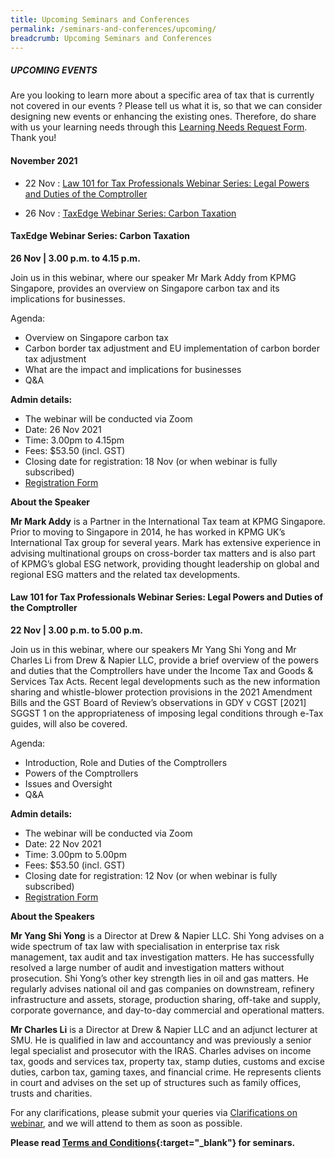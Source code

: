 ```yaml
---
title: Upcoming Seminars and Conferences
permalink: /seminars-and-conferences/upcoming/
breadcrumb: Upcoming Seminars and Conferences
---
```

##### **UPCOMING EVENTS**
Are you looking to learn more about a specific area of tax that is currently not covered in our events ? 
Please tell us what it is, so that we can consider designing new events or enhancing the existing ones.
Therefore, do share with us your learning needs through this [Learning Needs Request Form](https://form.gov.sg/5d2c51283703d80011e52615). Thank you!


#### **November 2021**
* 22 Nov : [Law 101 for Tax Professionals Webinar Series: Legal Powers and Duties of the Comptroller](/seminars-and-conferences/upcoming/#22Nov-ta-id)

* 26 Nov : [TaxEdge Webinar Series: Carbon Taxation](/seminars-and-conferences/upcoming/#26Nov-ta-id)


<a id="26Nov-ta-id"></a>
#### **TaxEdge Webinar Series: Carbon Taxation**
**26 Nov | 3.00 p.m. to 4.15 p.m.**

Join us in this webinar, where our speaker Mr Mark Addy from KPMG Singapore, provides an overview on Singapore carbon tax and its implications for businesses.

 Agenda:
* Overview on Singapore carbon tax
* Carbon border tax adjustment and EU implementation of carbon border tax adjustment
* What are the impact and implications for businesses
* Q&A
 
**Admin details:**
* The webinar will be conducted via Zoom
* Date: 26 Nov 2021
* Time: 3.00pm to 4.15pm
* Fees: $53.50 (incl. GST)
* Closing date for registration: 18 Nov (or when webinar is fully subscribed)
* [Registration Form](https://forms.gle/XXnzkC1WrGbL4ghz8)

**About the Speaker**

**Mr Mark Addy** is a Partner in the International Tax team at KPMG Singapore. Prior to moving to Singapore in 2014, he has worked in KPMG UK’s International Tax group for several years. Mark has extensive experience in advising multinational groups on cross-border tax matters and is also part of KPMG’s global ESG network, providing thought leadership on global and regional ESG matters and the related tax developments.


<a id="22Nov-ta-id"></a>
#### **Law 101 for Tax Professionals Webinar Series: Legal Powers and Duties of the Comptroller**
**22 Nov | 3.00 p.m. to 5.00 p.m.**

Join us in this webinar, where our speakers Mr Yang Shi Yong and Mr Charles Li from Drew & Napier LLC, provide a brief overview of the powers and duties that the Comptrollers have under the Income Tax and Goods & Services Tax Acts. Recent legal developments such as the new information sharing and whistle-blower protection provisions in the 2021 Amendment Bills and the GST Board of Review’s observations in GDY v CGST [2021] SGGST 1 on the appropriateness of imposing legal conditions through e-Tax guides, will also be covered.

Agenda:
* Introduction, Role and Duties of the Comptrollers
* Powers of the Comptrollers
* Issues and Oversight
* Q&A

**Admin details:**
* The webinar will be conducted via Zoom
* Date: 22 Nov 2021
* Time: 3.00pm to 5.00pm
* Fees: $53.50 (incl. GST)
* Closing date for registration: 12 Nov (or when webinar is fully subscribed)
* [Registration Form](https://forms.gle/Jai5ECRQ7nwD9usR9)

**About the Speakers**

**Mr Yang Shi Yong** is a Director at Drew & Napier LLC. Shi Yong advises on a wide spectrum of tax law with specialisation in enterprise tax risk management, tax audit and tax investigation matters. He has successfully resolved a large number of audit and investigation matters without prosecution. Shi Yong’s other key strength lies in oil and gas matters. He regularly advises national oil and gas companies on downstream, refinery infrastructure and assets, storage, production sharing, off-take and supply, corporate governance, and day-to-day commercial and operational matters.

**Mr Charles Li** is a Director at Drew & Napier LLC and an adjunct lecturer at SMU. He is qualified in law and accountancy and was previously a senior legal specialist and prosecutor with the IRAS. Charles advises on income tax, goods and services tax, property tax, stamp duties, customs and excise duties, carbon tax, gaming taxes, and financial crime. He represents clients in court and advises on the set up of structures such as family offices, trusts and charities.


For any clarifications, please submit your queries via [Clarifications on webinar](https://form.gov.sg/5ef1d081728ca60011ba9117), and we will attend to them as soon as possible.


**Please read [Terms and Conditions](https://production-iras-tax-academy.netlify.com/executive-tax-programmes/terms-and-conditions/){:target="_blank"} for seminars.**